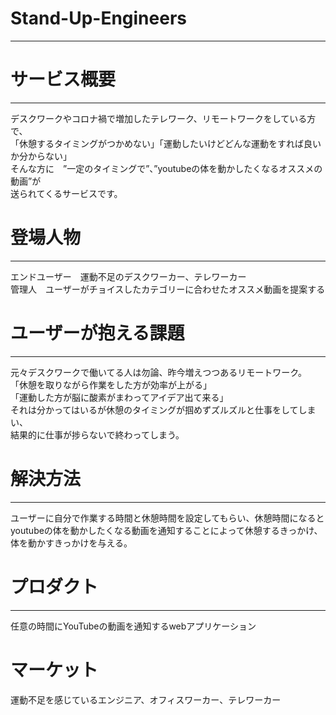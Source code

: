 # Stand-Up-Engineers
---
# サービス概要
---
デスクワークやコロナ禍で増加したテレワーク、リモートワークをしている方で、  
「休憩するタイミングがつかめない」「運動したいけどどんな運動をすれば良いか分からない」  
そんな方に　”一定のタイミングで”、”youtubeの体を動かしたくなるオススメの動画”が    
送られてくるサービスです。
# 登場人物
---
エンドユーザー　運動不足のデスクワーカー、テレワーカー  
管理人　ユーザーがチョイスしたカテゴリーに合わせたオススメ動画を提案する
# ユーザーが抱える課題
---
元々デスクワークで働いてる人は勿論、昨今増えつつあるリモートワーク。  
「休憩を取りながら作業をした方が効率が上がる」  
「運動した方が脳に酸素がまわってアイデア出て来る」  
それは分かってはいるが休憩のタイミングが掴めずズルズルと仕事をしてしまい、  
結果的に仕事が捗らないで終わってしまう。
# 解決方法
---
ユーザーに自分で作業する時間と休憩時間を設定してもらい、休憩時間になるとyoutubeの体を動かしたくなる動画を通知することによって休憩するきっかけ、体を動かすきっかけを与える。
# プロダクト
---
任意の時間にYouTubeの動画を通知するwebアプリケーション
# マーケット
運動不足を感じているエンジニア、オフィスワーカー、テレワーカー
